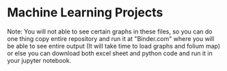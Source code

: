 # Machine Learning Projects
 Note: You will not able to see certain graphs in these files, so you can do one thing copy entire repository and run it at "Binder.com" where you will be able to see entire output (It will take time to load graphs and folium map) or else you can download both excel sheet and python code and run it in your jupyter notebook.
